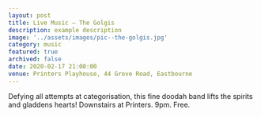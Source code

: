 ```yaml
---
layout: post
title: Live Music – The Golgis
description: example description
image: '../assets/images/pic--the-golgis.jpg'
category: music
featured: true
archived: false
date: 2020-02-17 21:00:00
venue: Printers Playhouse, 44 Grove Road, Eastbourne
---
```


Defying all attempts at categorisation, this fine doodah band lifts the spirits and gladdens hearts! Downstairs at Printers. 9pm. Free.
